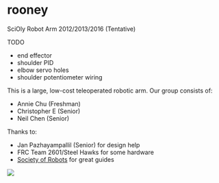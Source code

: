 # rooney
SciOly Robot Arm 2012/2013/2016 (Tentative)

TODO
- end effector
- shoulder PID
- elbow servo holes
- shoulder potentiometer wiring

This is a large, low-cost teleoperated robotic arm. Our group consists of:

- Annie Chu (Freshman)
- Christopher E (Senior)
- Neil Chen (Senior)

Thanks to:

- Jan Pazhayampallil (Senior) for design help
- FRC Team 2601/Steel Hawks for some hardware
- [Society of Robots](http://www.societyofrobots.com/) for great guides

![](http://i.gyazo.com/04f37c1863391bedf5889a74ed2707da.jpg)
